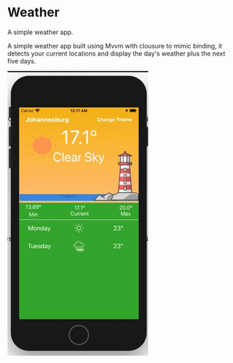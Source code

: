 # Weather
A simple weather app.


A simple weather app built using Mvvm with clousure to mimic binding, it detects your current locations and display the day's weather plus the next five days. 

![Weather Movie](https://github.com/Gtwatt1/Weather/blob/master/weather_mov.gif)

